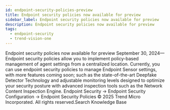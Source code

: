 ```yaml
---
id: endpoint-security-policies-preview
title: Endpoint security policies now available for preview
sidebar_label: Endpoint security policies now available for preview
description: Endpoint security policies now available for preview
tags:
  - endpoint-security
  - trend-vision-one
---
```


 Endpoint security policies now available for preview September 30, 2024—Endpoint security policies allow you to implement policy-based management of agent settings from a centralized location. Currently, you can use endpoint security policies to manage Endpoint Sensor settings, with more features coming soon; such as the state-of-the-art Deepfake Detector Technology and adjustable monitoring levels designed to optimize your security posture with advanced inspection tools such as the Network Content Inspection Engine. Endpoint Security → Endpoint Security Configuration → Endpoint Security Policies © 2025 Trend Micro Incorporated. All rights reserved.Search Knowledge Base